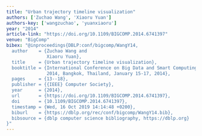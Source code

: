 ```yaml
---
title: "Urban trajectory timeline visualization"
authors: ['Zuchao Wang', 'Xiaoru Yuan']
authors-key: ['wangzuchao', 'yuanxiaoru']
year: "2014"
article-link: "https://doi.org/10.1109/BIGCOMP.2014.6741397"
venue: "BigComp"
bibex: "@inproceedings{DBLP:conf/bigcomp/WangY14,
  author    = {Zuchao Wang and
               Xiaoru Yuan},
  title     = {Urban trajectory timeline visualization},
  booktitle = {International Conference on Big Data and Smart Computing, {BIGCOMP}
               2014, Bangkok, Thailand, January 15-17, 2014},
  pages     = {13--18},
  publisher = {{IEEE} Computer Society},
  year      = {2014},
  url       = {https://doi.org/10.1109/BIGCOMP.2014.6741397},
  doi       = {10.1109/BIGCOMP.2014.6741397},
  timestamp = {Wed, 16 Oct 2019 14:14:48 +0200},
  biburl    = {https://dblp.org/rec/conf/bigcomp/WangY14.bib},
  bibsource = {dblp computer science bibliography, https://dblp.org}
}"
---
```

